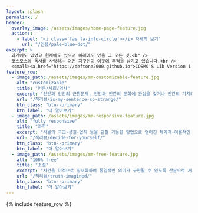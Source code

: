 ```yaml
---
layout: splash
permalink: /
header:
  overlay_image: /assets/images/home-page-feature.jpg
  actions:
    - label: "<i class='fas fa-info-circle'></i> 자세히 보기"
      url: "/인용/pale-blue-dot/"
excerpt: >
  과거에도 있었고 현재에도 있으며 미래에도 있을 그 모든 것.<br />
  코스모스와 독서를 사랑하는 어떤 지구인이 이곳에 흔적을 남기고 있습니다.<br />
  <small><a href="https://deftone2000.github.io">COSMO'S Lib Version 1.0</a></small>
feature_row:
  - image_path: /assets/images/mm-customizable-feature.jpg
    alt: "customizable"
    title: "인문/사회/역사"
    excerpt: "인간과 인간의 근원문제, 인간과 인간의 문화에 관심을 갖거나 인간의 가치와 인간만이 지닌 자기표현 능력을 바르게 이해하기 위한 과학적인 연구 방법에 관심을 갖는 학문 분야로서 인간의 사상과 문화에 관해 탐구하는 학문"
    url: "/책리뷰/is-my-sentence-so-strange/"
    btn_class: "btn--primary"
    btn_label: "더 알아보기"
  - image_path: /assets/images/mm-responsive-feature.jpg
    alt: "fully responsive"
    title: "과학"
    excerpt: "사물의 구조·성질·법칙 등을 관찰 가능한 방법으로 얻어진 체계적·이론적인 지식의 체계를 말한다. 좁게는 인류가 경험주의와 방법론적 자연주의에 근거하여 실험을 통해 얻어낸 자연계에 대한 지식"
    url: "/책리뷰/decide-for-yourself/"
    btn_class: "btn--primary"
    btn_label: "더 알아보기"
  - image_path: /assets/images/mm-free-feature.jpg
    alt: "100% free"
    title: "소설"
    excerpt: "사건을 미적으로 질서화하여 통일적인 의미가 구현될 수 있도록 산문으로 서술한 서사 문예이다. 인류사적 보편성을 담고 있는 소설일수록 생명력이 강한 경향이 있고 이런 소설은 '고전'이라고 명명되며 오래도록 읽힌다."
    url: "/책리뷰/truth-imagined/"
    btn_class: "btn--primary"
    btn_label: "더 알아보기"
---
```


{% include feature_row %}